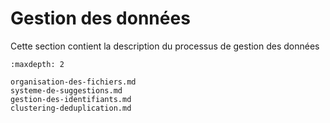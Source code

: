# Gestion des données

Cette section contient la description du processus de gestion des données

```{toctree}
:maxdepth: 2

organisation-des-fichiers.md
systeme-de-suggestions.md
gestion-des-identifiants.md
clustering-deduplication.md
```
